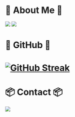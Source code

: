 # :jack_o_lantern: About Me :jack_o_lantern:
![](https://komarev.com/ghpvc/?username=hal-art&color=orange)
![](https://img.shields.io/github/repo-size/hal-art/CodePocket-Public?color=orange&label=CodePocket)
 
# :jack_o_lantern: GitHub :jack_o_lantern:
# [![GitHub Streak](http://github-readme-streak-stats.herokuapp.com?user=hal-art&theme=dark&border_radius=50.0&date_format=%5BY.%5Dn.j&sideLabels=FF8C00&currStreakNum=FF8C00&currStreakLabel=FF8C00&ring=FF8C00&fire=FF8C00&sideNums=3A3A3A&border=3A3A3A&stroke=FF8C00&background=000000)](https://git.io/streak-stats)

# :package: Contact :package:
![](https://img.shields.io/badge/Twitter-hal__corder-orange)
